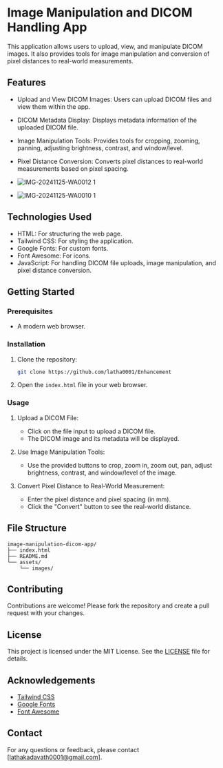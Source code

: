# Image Manipulation and DICOM Handling App

This application allows users to upload, view, and manipulate DICOM images. It also provides tools for image manipulation and conversion of pixel distances to real-world measurements.

## Features

- Upload and View DICOM Images: Users can upload DICOM files and view them within the app.
- DICOM Metadata Display: Displays metadata information of the uploaded DICOM file.
- Image Manipulation Tools: Provides tools for cropping, zooming, panning, adjusting brightness, contrast, and window/level.
- Pixel Distance Conversion: Converts pixel distances to real-world measurements based on pixel spacing.
  
- ![IMG-20241125-WA0012 1](https://github.com/user-attachments/assets/0f021edd-2975-4cbf-9bed-4c8c1f939637)
- ![IMG-20241125-WA0010 1](https://github.com/user-attachments/assets/524cf561-9f2d-4033-925b-91fac9b5c151)



## Technologies Used

- HTML: For structuring the web page.
- Tailwind CSS: For styling the application.
- Google Fonts: For custom fonts.
- Font Awesome: For icons.
- JavaScript: For handling DICOM file uploads, image manipulation, and pixel distance conversion.

## Getting Started

### Prerequisites

- A modern web browser.

### Installation

1. Clone the repository:
    ```sh
    git clone https://github.com/latha0001/Enhancement
    ```
2. Open the `index.html` file in your web browser.

### Usage

1. Upload a DICOM File:
    - Click on the file input to upload a DICOM file.
    - The DICOM image and its metadata will be displayed.

2. Use Image Manipulation Tools:
    - Use the provided buttons to crop, zoom in, zoom out, pan, adjust brightness, contrast, and window/level of the image.

3. Convert Pixel Distance to Real-World Measurement:
    - Enter the pixel distance and pixel spacing (in mm).
    - Click the "Convert" button to see the real-world distance.

## File Structure

```
image-manipulation-dicom-app/
├── index.html
├── README.md
└── assets/
    └── images/
```

## Contributing

Contributions are welcome! Please fork the repository and create a pull request with your changes.

## License

This project is licensed under the MIT License. See the [LICENSE](LICENSE) file for details.

## Acknowledgements

- [Tailwind CSS](https://tailwindcss.com/)
- [Google Fonts](https://fonts.google.com/)
- [Font Awesome](https://fontawesome.com/)

## Contact

For any questions or feedback, please contact [lathakadavath0001@gmail.com].
